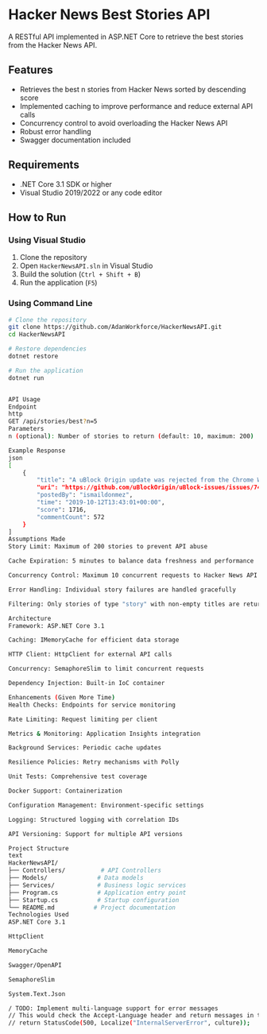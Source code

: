 ﻿# Hacker News Best Stories API

A RESTful API implemented in ASP.NET Core to retrieve the best stories from the Hacker News API.

## Features

- Retrieves the best n stories from Hacker News sorted by descending score
- Implemented caching to improve performance and reduce external API calls
- Concurrency control to avoid overloading the Hacker News API
- Robust error handling
- Swagger documentation included

## Requirements

- .NET Core 3.1 SDK or higher
- Visual Studio 2019/2022 or any code editor

## How to Run

### Using Visual Studio
1. Clone the repository
2. Open `HackerNewsAPI.sln` in Visual Studio
3. Build the solution (`Ctrl + Shift + B`)
4. Run the application (`F5`)

### Using Command Line
```bash
# Clone the repository
git clone https://github.com/AdanWorkforce/HackerNewsAPI.git
cd HackerNewsAPI

# Restore dependencies
dotnet restore

# Run the application
dotnet run


API Usage
Endpoint
http
GET /api/stories/best?n=5
Parameters
n (optional): Number of stories to return (default: 10, maximum: 200)

Example Response
json
[
    {
        "title": "A uBlock Origin update was rejected from the Chrome Web Store",
        "uri": "https://github.com/uBlockOrigin/uBlock-issues/issues/745",
        "postedBy": "ismaildonmez",
        "time": "2019-10-12T13:43:01+00:00",
        "score": 1716,
        "commentCount": 572
    }
]
Assumptions Made
Story Limit: Maximum of 200 stories to prevent API abuse

Cache Expiration: 5 minutes to balance data freshness and performance

Concurrency Control: Maximum 10 concurrent requests to Hacker News API

Error Handling: Individual story failures are handled gracefully

Filtering: Only stories of type "story" with non-empty titles are returned

Architecture
Framework: ASP.NET Core 3.1

Caching: IMemoryCache for efficient data storage

HTTP Client: HttpClient for external API calls

Concurrency: SemaphoreSlim to limit concurrent requests

Dependency Injection: Built-in IoC container

Enhancements (Given More Time)
Health Checks: Endpoints for service monitoring

Rate Limiting: Request limiting per client

Metrics & Monitoring: Application Insights integration

Background Services: Periodic cache updates

Resilience Policies: Retry mechanisms with Polly

Unit Tests: Comprehensive test coverage

Docker Support: Containerization

Configuration Management: Environment-specific settings

Logging: Structured logging with correlation IDs

API Versioning: Support for multiple API versions

Project Structure
text
HackerNewsAPI/
├── Controllers/          # API Controllers
├── Models/              # Data models
├── Services/            # Business logic services
├── Program.cs           # Application entry point
├── Startup.cs           # Startup configuration
└── README.md           # Project documentation
Technologies Used
ASP.NET Core 3.1

HttpClient

MemoryCache

Swagger/OpenAPI

SemaphoreSlim

System.Text.Json

/ TODO: Implement multi-language support for error messages
// This would check the Accept-Language header and return messages in the appropriate language
// return StatusCode(500, Localize("InternalServerError", culture));